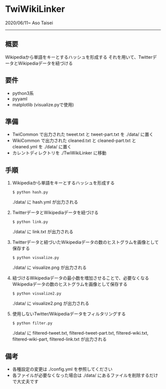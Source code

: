 # TwiWikiLinker
2020/06/11~ Aso Taisei
***
## 概要
Wikipediaから単語をキーとするハッシュを形成する
それを用いて、TwitterデータとWikipediaデータを紐づける

## 要件
- python3系
- pyyaml
- matplotlib (visualize.pyで使用)

## 準備
- TwiCommon で出力された tweet.txt と tweet-part.txt を ./data/ に置く
- WikiCommon で出力された cleaned.txt と cleaned-part.txt と cleaned.yml を ./data/ に置く
- カレントディレクトリを ./TwiWikiLinker に移動

## 手順
1. Wikipediaから単語をキーとするハッシュを形成する
    ```
    $ python hash.py
    ```
    ./data/ に hash.yml が出力される

2. TwitterデータとWikipediaデータを紐づける
    ```
    $ python link.py
    ```
    ./data/ に link.txt が出力される

3. Twitterデータと紐づいたWikipediaデータの数のヒストグラムを画像として保存する
    ```
    $ python visualize.py
    ```
    ./data/ に visualize.png が出力される

4. 紐づけるWikipediaデータの最小数を増加させることで、必要なくなるWikipediaデータの数のヒストグラムを画像として保存する
    ```
    $ python visualize2.py
    ```
    ./data/ に visualize2.png が出力される

5. 使用しないTwitter/Wikipediaデータをフィルタリングする
    ```
    $ python filter.py
    ```
    ./data/ に filtered-tweet.txt, filtered-tweet-part.txt, filtered-wiki.txt, filtered-wiki-part, filtered-link.txt が出力される

## 備考
- 各種設定の変更は ./config.yml を参照してください
- 各ファイルが必要なくなった場合は ./data/ にあるファイルを削除するだけで大丈夫です
